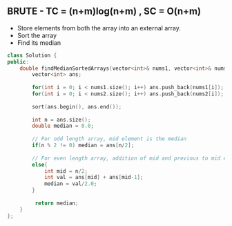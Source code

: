 ## BRUTE - TC = (n+m)log(n+m) , SC = O(n+m)

- Store elements from both the array into an external array.
- Sort the array
- Find its median

```cpp
class Solution {
public:
    double findMedianSortedArrays(vector<int>& nums1, vector<int>& nums2) {
        vector<int> ans;
        
        for(int i = 0; i < nums1.size(); i++) ans.push_back(nums1[i]);
        for(int i = 0; i < nums2.size(); i++) ans.push_back(nums2[i]);
        
        sort(ans.begin(), ans.end());
        
        int n = ans.size();
        double median = 0.0;
        
        // For odd length array, mid element is the median
        if(n % 2 != 0) median = ans[n/2];
        
        // For even length array, addition of mid and previous to mid element divided by 2 is median
        else{
            int mid = n/2;
            int val = ans[mid] + ans[mid-1];
            median = val/2.0;
        }
        
         return median;
    }
};
```
